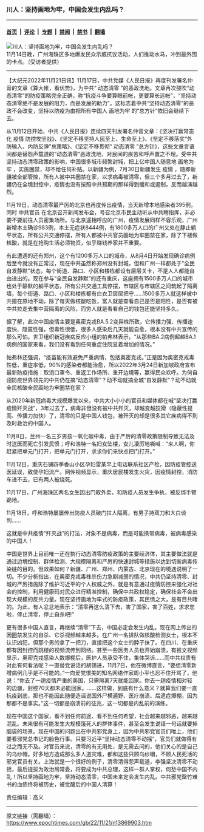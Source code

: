 ### 川人：坚持画地为牢，中国会发生内乱吗？

---

#### [首页](../../../..?n13869903) &nbsp;|&nbsp; [评论](../../../../../epoch-comment?n13869903) &nbsp;|&nbsp; [专题](../../../../../epoch-special?n13869903) &nbsp;|&nbsp; [禁闻](../../../../../epoch-news?n13869903) &nbsp;|&nbsp; [禁书](../../../../../books?n13869903) &nbsp;|&nbsp; [翻墙](https://github.com/gfw-breaker/nogfw/blob/master/README.md?n13869903)


<div><img alt="川人：坚持画地为牢，中国会发生内乱吗？" class="attachment-djy_600_400 size-djy_600_400 wp-post-image" src="https://i.epochtimes.com/assets/uploads/2022/11/id13866508-836a0b3df7564aa99a2a0711-600x400.jpg"/>
<div class="caption">
 11月14日晚，广州海珠区多地爆发民众示威抗议活动，人们推动水马，冲到最外围的卡点。（受访者提供）
</div></div><hr/><div class="post_content" id="artbody" itemprop="articleBody">
 <!-- article content begin -->
 <p>
  【大纪元2022年11月21日讯】11月17日，中共党媒《人民日报》再度刊发署名仲音的文章《算大帐，看优势》，为中共“
  <ok href="https://www.epochtimes.com/gb/tag/%E5%8A%A8%E6%80%81%E6%B8%85%E9%9B%B6.html">
   动态清零
  </ok>
  ”的恶政洗地。文章再次鼓吹“动态清零”的防疫策略完全正确，称“抗疫斗争要算眼前帐，更要算长远帐”，“坚持动态清零绝不是发展的阻力，而是发展的助力”。这标志着中共“坚持动态清零”的恶政不会改变，坚持以防疫为由把所有中国人
  <ok href="https://www.epochtimes.com/gb/tag/%E7%94%BB%E5%9C%B0%E4%B8%BA%E7%89%A2.html">
   画地为牢
  </ok>
  的“总方针”依旧会继续下去。
 </p>
 <p>
  从11月12日开始，中共《人民日报》连续四天刊发署名仲音文章：《坚决打赢常态化
  <ok href="https://www.epochtimes.com/gb/tag/%E7%96%AB%E6%83%85.html">
   疫情
  </ok>
  防控攻坚战》、《坚定不移坚持人民至上、生命至上》、《坚定不移落实“外防输入、内防反弹”总策略》、《坚定不移贯彻“
  <ok href="https://www.epochtimes.com/gb/tag/%E5%8A%A8%E6%80%81%E6%B8%85%E9%9B%B6.html">
   动态清零
  </ok>
  ”总方针》，这些文章言语间都是替怨声载道的“动态清零”恶政洗地，对民间的疾苦和呼声置之不理。受中共坚持动态清零政策的影响，中国很多城市频繁封城，把上亿中国人随意地
  <ok href="https://www.epochtimes.com/gb/tag/%E7%94%BB%E5%9C%B0%E4%B8%BA%E7%89%A2.html">
   画地为牢
  </ok>
  ，实施圈禁，却不给任何补贴。以新疆为例，7月30日新疆发生
  <ok href="https://www.epochtimes.com/gb/tag/%E7%96%AB%E6%83%85.html">
   疫情
  </ok>
  ，随即新疆被全部管控，所有人被中共圈禁在家，以求病毒被清零，但三个多月过去了，新疆仍在全境封控中，疫情也没有按照中共预期的那样得到缓和或遏制，反而越演越烈。
 </p>
 <p>
  11月19日，动态清零最严厉的北京也再度传出疫情，当天新增本地感染者395例，同时
  <ok href="https://www.epochtimes.com/gb/tag/%E4%B8%AD%E5%85%B1%E5%AE%98%E5%91%98.html">
   中共官员
  </ok>
  在北京召开新闻发布会，号召北京市民主动听从中共瞎指挥，非必要不要前往人员密集场所。与北京遥相呼应的广州，疫情发展同样不容乐观，广州新增本土确诊983例，本土无症状8444例，有1800多万人口的广州又处在静止躺平状态，所有公共交通停摆，所有人都被中共官员画地为牢圈禁在家，除了下楼做核酸，就是在抢购生活必须物资，似乎赚钱养家并不重要。
 </p>
 <p>
  有此遭遇的还有郑州，这个有1200多万人口的城市，从8月4日开始发现确诊病例后至今就没有正常过，现在中共虽然称郑州没有封城，但和广州一样都处于“全民自发静默”状态，每个街道、路口、小区和楼栋都设有层层关卡，不是人人都能自由进出的。现在参与“全民自发静默”的还有重庆，这座拥有1500多万人口的城市也处于静默的躺平状态，所有公共交通工具停摆，市辖区与市辖区之间筑起了隔离墙，每个街道、路口、小区和楼栋都有白衣卫层层把守……1500多万人就这样被中共摁在原地不动，除了每天做核酸吃饭，富人就是查看自己是否是阳性，是否有被中共拉走去集中营隔离的风险，而穷人就是看看自己的钱包还能坚持多久。
 </p>
 <p>
  据了解，此次中国疫情主要是奥密克戎BA.5.2变异株所致，它传播力强、传播速度快、隐匿性强，但毒性很低，很多人感染后几天就能自愈，根本没有中共宣传的那么可怕。世卫组织新冠疾病反应小组的帕弗林表示，“从那些BA.2病例超越BA.1病例的国家来看，我们没有看到任何重症住院显着增加的情况。”
 </p>
 <p>
  帕弗林还强调，“疫苗能有效避免严重病情，包括奥密克戎。”正是因为奥密克戎毒性低，重症率低，90%的感染者都能治愈，所以2022年3月24日新加坡政府宣布最新防疫措施：取消口罩令、重返工作场所、重开边境等，赢得民众欢呼。为何自诩防疫世界领先的中共仍在搞“动态清零”？动不动就搞全城“自发静默”？动不动就全民核酸全民画地为牢圈禁在家？
 </p>
 <p>
  从2020年新冠病毒大规模爆发以来，中共大小小小的官员和媒体都在喊“坚决打赢疫情歼灭战”，3年过去了，病毒非但没有被中共歼灭，却越变越狡猾（隐蔽性提高、传播力加快）了，清零的只是中国人钱包，被歼灭的却是很多其它疾病得不到及时救治的中国人。
 </p>
 <p>
  11月8日，兰州一名三岁男孩一氧化碳中毒，由于严厉的清零政策限制导致无法及时送医而死亡引发民愤；呼和浩特一名妇女坠楼，女儿凄厉地嘶喊：“来人啊，你赶紧把单元门打开，把单元门打开，求求你们来快点把门打开。”
 </p>
 <p>
  11月12日，重庆石铺四季香山小区孕妇雷某早上电话联系社区产检，因防疫管控送医延误，致使孕妇流产。网传视频显示，重庆居民楼发生火灾，因疫情封控，消防车进不去，已有两人被烧死。
 </p>
 <p>
  11月17日，广州海珠区两名女生因出门取外卖，和防疫人员发生争执，被反绑手臂跪地。
 </p>
 <p>
  11月18日，呼和浩特屡屡传出防疫人员破门拉人隔离，有男子持双刀和大白谈判……
 </p>
 <p>
  这就是中共疫情“歼灭战”的打法，对象不是病毒，而是可能携带病毒，被病毒感染的中国人！
 </p>
 <p>
  中国是世界上目前唯一还在执行动态清零防疫政策的主要经济体，其主要做法就是通过边境控制、群体检测、大规模隔离和严厉的快速封城等措施以达到切断病毒传染链的目的。但效果如何？新疆、广州、郑州、内蒙古、北京现在的境遇说明了一切。不少分析指出，在奥密克戎毒株杀伤力急剧减弱的情况，中共仍坚持清零、封城的严厉措施除了维护习近平的个人权威之外，就是有意通过疫情防控来强化对社会的控制，利用健康码对民众进行精准控制，确保中共政权稳定，确保社会不会出现大规模的反共力量。现在坚持画地为牢式的防疫政策，其民愤之大，是有目共睹的。为此，有人忿忿地表示：“清零再这么清下去，害了国家，害了百姓，求求您啦，停止清零，停止自杀吧!”
 </p>
 <p>
  更有很多中国人直言，再继续“清零”下去，中国必定会发生内乱。现在网上传出的因圈禁发生的自杀、它杀视频越来越多。在广州一名排队做核酸检测女士，根本不认识凶犯，但那个男的拿了一把刀，直接把这个女士的脖子抹了。在四川、在重庆都有因封控而跳楼的视频流传到网络。甚至一些医务人员也开始崩溃，有推文视频显示，奥密克戎感染人数爆棚后，医护人员承受不住，集体哭诉……而中共权贵有对此有何看法呢？一直替党说话的胡锡进，11月7日，他在微博直言，“要想清零新增病例几乎是不可能的。”一向爱党恨美的知名网络作家周小平也忍不住开骂了，他说：“你去了一趟疫情严重的美国，只需隔离7天就能回家。你去一趟疫情相对轻的边疆，封控70天都未必能回家。……这样做，到底有什么意义？就算我们要一直抗疫到底，那也不能因此随便造谣说国外尸横遍野、医疗崩溃、后遗症爆棚，因为那都不是事实。”这一切都是崩溃前的征兆，这一切都是内乱前的演练。
 </p>
 <p>
  现在中国这个国家，看不到任何前途、看不到任何希望，社会越来越邪恶，越来越混乱。未来很有可能发生大规模饿死人的群体事件，甚至会发生说错一句话就要掉脑袋的场景。现在中国的问题出在中共邪党身上，因为中共邪党官员们唯上，他们要看邪党总书记的脸色行事。只要习近平“坚持动态清零不动摇”，官员们就做得有过之而无不及。对官员来说，清零的有无用处，是无需去问的，他们关心的是自己的乌纱帽。好多地方造成那么多人道灾难，都和这些只顾乌纱帽，不顾人民死活的邪党官员有关。上海就是一个很好的例子，清零清得怨声载道，李强坚决清零不动摇，最后提拔为政治局常委，将要成为中共总理，这样一群人掌权，何愁中国不内乱！所以坚持画地为牢，坚持动态清零，中国未来定会发生内乱。中共邪党罄竹难书的血债终将被历史，被觉醒后的中国人清算！
 </p>
 <p>
  责任编辑：高义
 </p>
 <!-- article content end -->
 <div id="below_article_ad">
 </div>
</div>


---

原文链接（需翻墙）：https://www.epochtimes.com/gb/22/11/21/n13869903.htm